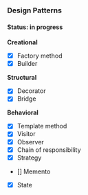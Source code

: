 ### Design Patterns

#### Status: in progress

**Creational**
- [x] Factory method
- [x] Builder

**Structural**
- [x] Decorator
- [x] Bridge

**Behavioral**
- [x] Template method
- [x] Visitor
- [X] Observer
- [x] Chain of responsibility
- [x] Strategy
- [] Memento
- [x] State
